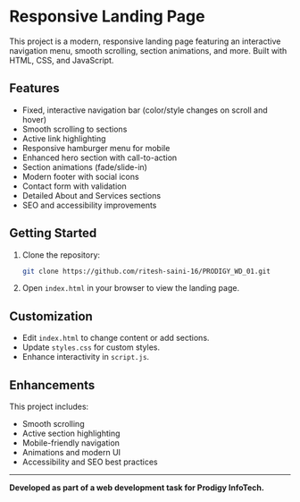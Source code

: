 # Responsive Landing Page

This project is a modern, responsive landing page featuring an interactive navigation menu, smooth scrolling, section animations, and more. Built with HTML, CSS, and JavaScript.

## Features
- Fixed, interactive navigation bar (color/style changes on scroll and hover)
- Smooth scrolling to sections
- Active link highlighting
- Responsive hamburger menu for mobile
- Enhanced hero section with call-to-action
- Section animations (fade/slide-in)
- Modern footer with social icons
- Contact form with validation
- Detailed About and Services sections
- SEO and accessibility improvements

## Getting Started
1. Clone the repository:
   ```bash
   git clone https://github.com/ritesh-saini-16/PRODIGY_WD_01.git
   ```
2. Open `index.html` in your browser to view the landing page.

## Customization
- Edit `index.html` to change content or add sections.
- Update `styles.css` for custom styles.
- Enhance interactivity in `script.js`.

## Enhancements
This project includes:
- Smooth scrolling
- Active section highlighting
- Mobile-friendly navigation
- Animations and modern UI
- Accessibility and SEO best practices

---

**Developed as part of a web development task for Prodigy InfoTech.** 